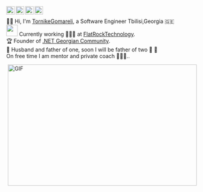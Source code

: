 <a href="https://discord.gg/BVqsu48v">
  <img align="left" alt="Tornike's Discord" width="22px" src="https://cdn.jsdelivr.net/npm/simple-icons@v3/icons/discord.svg" />
</a>
<a href="https://twitter.com/tornikegomareli">
  <img align="left" alt="Tornike Gomareli | Twitter" width="22px" src="https://cdn.jsdelivr.net/npm/simple-icons@v3/icons/twitter.svg" />
</a>
<a href="https://www.linkedin.com/in/tornikegomareli/">
  <img align="left" alt="Tornike's LinkdeIN" width="22px" src="https://cdn.jsdelivr.net/npm/simple-icons@v3/icons/linkedin.svg" />
</a>
<a href="https://www.instagram.com/gomarelit/">
  <img align="left" alt="Tornike's Instagram" width="22px" src="https://cdn.jsdelivr.net/npm/simple-icons@v3/icons/instagram.svg" />
</a>

<br>

👩‍🚀 Hi, I'm [TornikeGomareli](https://twitter.com/tornikegomareli), a Software Engineer Tbilisi,Georgia 🇬🇪 <br> <img src="https://media.giphy.com/media/WUlplcMpOCEmTGBtBW/giphy.gif" width="30"> Currently working 🙍🏽‍♂️ at <a href="https://www.flatrocktech.com/">FlatRockTechnology</a>. <br>🏆 Founder of [.NET Georgian Community](https://www.facebook.com/groups/375863892826868). <br>🏡 Husband and father of one, soon I will be father of two 👶 👶 
<br> On free time I am mentor and private coach 👨🏽‍💼.. </em></p>


  <img align="right" alt="GIF" src="https://i2.wp.com/allhtaccess.info/wp-content/uploads/2018/03/programming.gif?fit=1281%2C716&ssl=1" width="500" height="320" />


